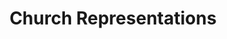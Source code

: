 ---
title: Church Representations
url: http://jozefg.bitbucket.org/posts/2014-03-06-church.html
authors:
- Danny Gratzer
type: article
tags:
- Church encoding
- encoding
doHaskell-type: blog post
dohaskell-year: 2014
---
